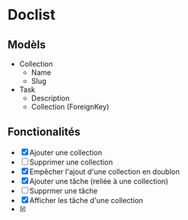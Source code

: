 # Doclist

## Modèls 
- Collection    
  - Name  
  - Slug
- Task
  - Description
  - Collection (ForeignKey)

## Fonctionalités

- [X] Ajouter une collection  
- [ ] Supprimer une collection  
- [x] Empêcher l'ajout d'une collection en doublon  
- [x] Ajouter une tâche (reliée à une collection)  
- [ ] Supprmer une tâche  
- [x] Afficher les tâche d'une collection 
- [x] 
